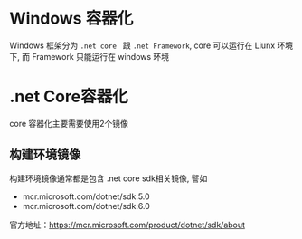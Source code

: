 # Windows 容器化

Windows 框架分为 `.net core ` 跟 `.net Framework`, core 可以运行在 Liunx 环境下, 而 Framework 只能运行在 windows 环境


# .net Core容器化

core 容器化主要需要使用2个镜像

## 构建环境镜像


构建环境镜像通常都是包含 .net core sdk相关镜像, 譬如 

-  mcr.microsoft.com/dotnet/sdk:5.0
-  mcr.microsoft.com/dotnet/sdk:6.0

官方地址：https://mcr.microsoft.com/product/dotnet/sdk/about

